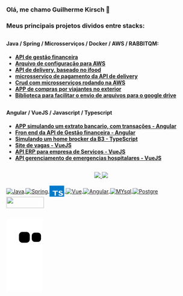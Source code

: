 ### Olá, me chamo Guilherme Kirsch 👋
### Meus principais projetos dividos entre stacks: 
 ##
#### Java / Spring / Microsserviços / Docker / AWS / RABBITQM: 

 * [**API de gestão financeira**](https://github.com/GuilhermeBK/GestorApi)
 * [**Arquivo de configuração para AWS**](https://github.com/GuilhermeBK/configura-o-AWS)
 * [**API de delivery, baseado no ifood**](https://github.com/GuilhermeBK/ifood-api)
 * [**microsserviço de pagamento da API de delivery**](https://github.com/GuilhermeBK/Microsservi-o-de-pagamento-da-API-de-delivery)
 * [**Crud com microsserviços rodando na AWS**](https://github.com/GuilhermeBK/Crud-com-microsservi-os)
 * [**APP de compras por viajantes no exterior**](https://github.com/GuilhermeBK/Mudi-compras)
 * [**Biblioteca para facilitar o envio de arquivos para o google drive**](https://github.com/GuilhermeBK/Google-Drive-Utils)
 
 ##
 
#### Angular / VueJS / Javascript / Typescript
 * [**APP simulando um extrato bancario, com transações - Angular**](https://github.com/GuilhermeBK/Byte-bank-angular)
 * [**Fron end da API de Gestão financeira - Angular**](https://github.com/GuilhermeBK/gestorapi-angular)
 * [**Simulando um home brocker da B3 - TypeScript**](https://github.com/GuilhermeBK/TypeScript-negociacao-B3)
 * [**Site de vagas - VueJS**](https://github.com/GuilhermeBK/vagas-VueJS)
 * [**API ERP para empresa de Serviços - VueJS**](https://github.com/GuilhermeBK/API-ERP-simples-VueJS)
 * [**API gerenciamento de emergencias hospitalares - VueJS**](https://github.com/GuilhermeBK/gerenciamento-de-equipe-de-emergencia)

## 

<div align="center">
  <a href="https://github.com/GuilhermeBK">
  <img height="180em" src="https://github-readme-stats.vercel.app/api?username=GuilhermeBK&show_icons=true&theme=radical"/>
  <img height="180em" src="https://github-readme-stats.vercel.app/api/top-langs/?username=GuilhermeBK&layout=compact&langs_count=7&theme=radical"/>
</div>
<div style="display: inline_block"><br>
  <img align="center" alt="Java"height="30" width="80" src="https://img.shields.io/badge/Java-ED8B00?style=for-the-badge&logo=java&logoColor=white">
  <img align="center" alt="Spring" height="30" width="80" src="https://img.shields.io/badge/Spring-6DB33F?style=for-the-badge&logo=spring&logoColor=white">
  <img align="center" alt="Ts" height="30" width="40" src="https://raw.githubusercontent.com/devicons/devicon/master/icons/typescript/typescript-plain.svg">
  <img align="center" alt="Vue" height="30" width="80" src="https://img.shields.io/badge/Vue.js-35495E?style=for-the-badge&logo=vue.js&logoColor=4FC08D">
  <img align="center" alt="Angular" height="30" width="80" src="https://img.shields.io/badge/Angular-DD0031?style=for-the-badge&logo=angular&logoColor=white">
  <img align="center" alt="MYsql" height="30" width="80" src="https://img.shields.io/badge/MySQL-00000F?style=for-the-badge&logo=mysql&logoColor=white">
  <img align="center" alt="Postgre" height="30" width="100" src="https://img.shields.io/badge/PostgreSQL-316192?style=for-the-badge&logo=postgresql&logoColor=white">
  <img align="center" alt="" height="30" width="100" src="https://img.shields.io/badge/Amazon_AWS-232F3E?style=for-the-badge&logo=amazon-aws&logoColor=white">
  
</div>
  
  ##

  ![snake gif](https://github.com/GuilhermeBK/GuilhermeBK/blob/output/github-contribution-grid-snake.svg)
 
</div>
